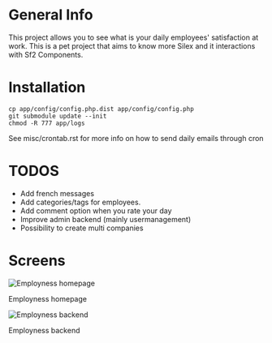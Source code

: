 # General Info

This project allows you to see what is your daily employees' satisfaction at work.
This is a pet project that aims to know more Silex and it interactions with Sf2 Components.

# Installation

```
cp app/config/config.php.dist app/config/config.php
git submodule update --init
chmod -R 777 app/logs
```

See misc/crontab.rst for more info on how to send daily emails through cron

# TODOS

* Add french messages
* Add categories/tags for employees.
* Add comment option when you rate your day
* Improve admin backend (mainly usermanagement)
* Possibility to create multi companies

# Screens

![Employness homepage](https://raw.github.com/guillaumepotier/Employness/master/misc/screen_1.png)
<p>Employness homepage</p>

![Employness backend](https://raw.github.com/guillaumepotier/Employness/master/misc/screen_2.png)
<p>Employness backend</p>
